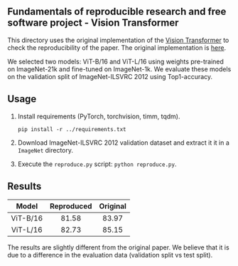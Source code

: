 ## Fundamentals of reproducible research and free software project - Vision Transformer

This directory uses the original implementation of the [Vision Transformer](https://arxiv.org/abs/2010.11929) to check the reproducibility of the paper. The original implementation is [here](https://github.com/google-research/vision_transformer).

We selected two models: ViT-B/16 and ViT-L/16 using weights pre-trained on ImageNet-21k and fine-tuned on ImageNet-1k. We evaluate these models on the validation split of ImageNet-ILSVRC 2012 using Top1-accuracy.

## Usage
1. Install requirements (PyTorch, torchvision, timm, tqdm).
    ```
    pip install -r ../requirements.txt
    ```

2. Download ImageNet-ILSVRC 2012 validation dataset and extract it it in a `ImageNet` directory.
3. Execute the `reproduce.py` script: `python reproduce.py`.

## Results
| Model | Reproduced | Original |
| :---: | :---: | :---: |
| ViT-B/16 | 81.58 | 83.97 |
| ViT-L/16 | 82.73 | 85.15 |

The results are slightly different from the original paper. We believe that it is due to a difference in the evaluation data (validation split vs test split).
